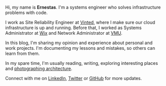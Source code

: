 Hi, my name is **Ernestas**. I'm a systems engineer who solves infrastructure problems with code.

I work as Site Reliability Engineer at [Vinted](https://vinted.com),
where I make sure our cloud infrastructure is up and running.
Before that, I worked as Systems Administrator at [Wix](https://wix.com) and
Network Administrator at [VMU](https://www.vdu.lt/en).

In this blog, I'm sharing my opinion and experience about personal and work projects.
I'm documenting my lessons and mistakes, so others can learn from them.

In my spare time, I'm usually reading, writing, exploring interesting places
and [photographing architecture](https://www.instagram.com/ernestas.n/).

Connect with me on <a href="https://linkedin.com/in/{{ site.author.linkedin }}">LinkedIn</a>,
<a href="https://twitter.com/{{ site.author.twitter }}" target="_blank">Twitter</a> or
<a href="https://github.com/{{ site.author.github }}" target="_blank">GitHub</a> for more updates.
